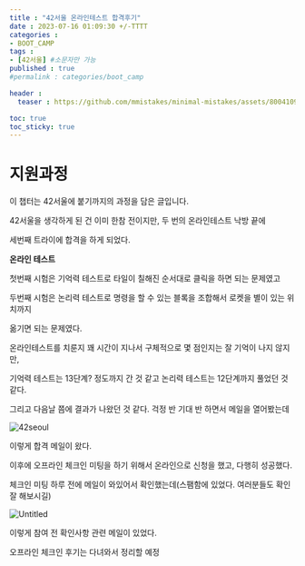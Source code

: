```yaml
---
title : "42서울 온라인테스트 합격후기"
date : 2023-07-16 01:09:30 +/-TTTT
categories : 
- BOOT_CAMP
tags : 
- [42서울] #소문자만 가능
published : true
#permalink : categories/boot_camp

header :
  teaser : https://github.com/mmistakes/minimal-mistakes/assets/80041090/bebb357a-6838-49e5-925b-72e8b7b1b270

toc: true
toc_sticky: true
---
```


# 지원과정

이 챕터는 42서울에 붙기까지의 과정을 담은 글입니다.

42서울을 생각하게 된 건 이미 한참 전이지만, 두 번의 온라인테스트 낙방 끝에

세번째 트라이에 합격을 하게 되었다.

**온라인 테스트**

첫번째 시험은 기억력 테스트로 타일이 칠해진 순서대로 클릭을 하면 되는 문제였고

두번째 시험은 논리력 테스트로 명령을 할 수 있는 블록을 조합해서 로켓을 별이 있는 위치까지

옮기면 되는 문제였다.

온라인테스트를 치룬지 꽤 시간이 지나서 구체적으로 몇 점인지는 잘 기억이 나지 않지만, 

기억력 테스트는 13단계? 정도까지 간 것 같고 논리력 테스트는 12단계까지 풀었던 것 같다.

그리고 다음날 쯤에 결과가 나왔던 것 같다. 걱정 반 기대 반 하면서 메일을 열어봤는데

![42seoul](https://github.com/mmistakes/minimal-mistakes/assets/80041090/bebb357a-6838-49e5-925b-72e8b7b1b270)

이렇게 합격 메일이 왔다.

이후에 오프라인 체크인 미팅을 하기 위해서 온라인으로 신청을 했고, 다행히 성공했다.

체크인 미팅 하루 전에 메일이 와있어서 확인했는데(스팸함에 있었다. 여러분들도 확인 잘 해보시길)

![Untitled](https://github.com/mmistakes/minimal-mistakes/assets/80041090/86f792ff-2ef1-4570-8c86-a4d763d1a447)

이렇게 참여 전 확인사항 관련 메일이 있었다.

오프라인 체크인 후기는 다녀와서 정리할 예정